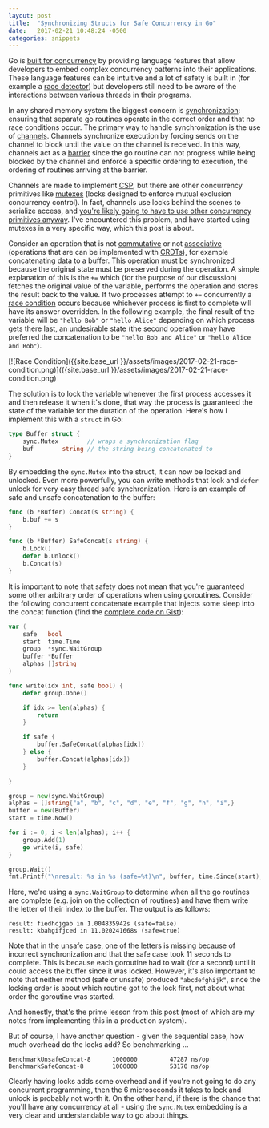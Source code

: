 ```yaml
---
layout: post
title:  "Synchronizing Structs for Safe Concurrency in Go"
date:   2017-02-21 10:48:24 -0500
categories: snippets
---
```


Go is [built for concurrency](https://divan.github.io/posts/go_concurrency_visualize/) by providing language features that allow developers to embed complex concurrency patterns into their applications. These language features can be intuitive and a lot of safety is built in (for example a [race detector](https://blog.golang.org/race-detector)) but developers still need to be aware of the interactions between various threads in their programs.

In any shared memory system the biggest concern is [synchronization](https://en.wikipedia.org/wiki/Synchronization_(computer_science)): ensuring that separate go routines operate in the correct order and that no race conditions occur. The primary way to handle synchronization is the use of [channels](https://gobyexample.com/channels). Channels synchronize execution by forcing sends on the channel to block until the value on the channel is received. In this way, channels act as a [barrier](https://en.wikipedia.org/wiki/Barrier_(computer_science)) since the go routine can not progress while being blocked by the channel and enforce a specific ordering to execution, the ordering of routines arriving at the barrier.

Channels are made to implement [CSP](https://en.wikipedia.org/wiki/Communicating_sequential_processes), but there are other concurrency primitives like [mutexes](https://en.wikipedia.org/wiki/Lock_(computer_science)) (locks designed to enforce mutual exclusion concurrency control). In fact, channels use locks behind the scenes to serialize access, and [you're likely going to have to use other concurrency primitives anyway](http://www.jtolds.com/writing/2016/03/go-channels-are-bad-and-you-should-feel-bad/). I've encountered this problem, and have started using mutexes in a very specific way, which this post is about.

Consider an operation that is not [commutative](https://en.wikipedia.org/wiki/Commutative_property) or not [associative](https://en.wikipedia.org/wiki/Associative_property) (operations that are can be implemented with [CRDTs](https://en.wikipedia.org/wiki/Conflict-free_replicated_data_type)), for example concatenating data to a buffer. This operation must be synchronized because the original state must be preserved during the operation. A simple explanation of this is the `+=` which (for the purpose of our discussion) fetches the original value of the variable, performs the operation and stores the result back to the value. If two processes attempt to `+=` concurrently a [race condition](https://en.wikipedia.org/wiki/Race_condition) occurs because whichever process is first to complete will have its answer overridden. In the following example, the final result of the variable will be `"hello Bob"` or `"hello Alice"` depending on which process gets there last, an undesirable state (the second operation may have preferred the concatenation to be `"hello Bob and Alice"` or `"hello Alice and Bob"`).

[![Race Condition]({{site.base_url }}/assets/images/2017-02-21-race-condition.png)]({{site.base_url }}/assets/images/2017-02-21-race-condition.png)

The solution is to lock the variable whenever the first process accesses it and then release it when it's done, that way the process is guaranteed the state of the variable for the duration of the operation. Here's how I implement this with a `struct` in Go:

```go
type Buffer struct {
    sync.Mutex        // wraps a synchronization flag
    buf        string // the string being concatenated to
}
```

By embedding the `sync.Mutex` into the struct, it can now be locked and unlocked. Even more powerfully, you can write methods that lock and `defer` unlock for very easy thread safe synchronization. Here is an example of safe and unsafe concatenation to the buffer:

```go
func (b *Buffer) Concat(s string) {
	b.buf += s
}

func (b *Buffer) SafeConcat(s string) {
	b.Lock()
	defer b.Unlock()
	b.Concat(s)
}
```

It is important to note that safety does not mean that you're guaranteed some other arbitrary order of operations when using goroutines. Consider the following concurrent concatenate example that injects some sleep into the concat function (find the [complete code on Gist](https://gist.github.com/bbengfort/dcd6a1a36a9670562fe8a04cf836ce49)):

```go
var (
	safe   bool
	start  time.Time
	group  *sync.WaitGroup
	buffer *Buffer
	alphas []string
)

func write(idx int, safe bool) {
	defer group.Done()

	if idx >= len(alphas) {
		return
	}

	if safe {
		buffer.SafeConcat(alphas[idx])
	} else {
		buffer.Concat(alphas[idx])
	}

}

group = new(sync.WaitGroup)
alphas = []string{"a", "b", "c", "d", "e", "f", "g", "h", "i",}
buffer = new(Buffer)
start = time.Now()

for i := 0; i < len(alphas); i++ {
    group.Add(1)
    go write(i, safe)
}

group.Wait()
fmt.Printf("\nresult: %s in %s (safe=%t)\n", buffer, time.Since(start), safe)
```

Here, we're using a `sync.WaitGroup` to determine when all the go routines are complete (e.g. join on the collection of routines) and have them write the letter of their index to the buffer. The output is as follows:

```
result: fiedhcjgab in 1.004835942s (safe=false)
result: kbahgifjced in 11.020241668s (safe=true)
```

Note that in the unsafe case, one of the letters is missing because of incorrect synchronization and that the safe case took 11 seconds to complete. This is because each goroutine had to wait (for a second) until it could access the buffer since it was locked. However, it's also important to note that neither method (safe or unsafe) produced `"abcdefghijk"`, since the locking order is about which routine got to the lock first, not about what order the goroutine was started.

And honestly, that's the prime lesson from this post (most of which are my notes from implementing this in a production system).

But of course, I have another question - given the sequential case, how much overhead do the locks add? So benchmarking ...

```
BenchmarkUnsafeConcat-8   	 1000000	     47287 ns/op
BenchmarkSafeConcat-8     	 1000000	     53170 ns/op
```

Clearly having locks adds some overhead and if you're not going to do any concurrent programming, then the 6 microseconds it takes to lock and unlock is probably not worth it. On the other hand, if there is the chance that you'll have any concurrency at all - using the `sync.Mutex` embedding is a very clear and understandable way to go about things. 
